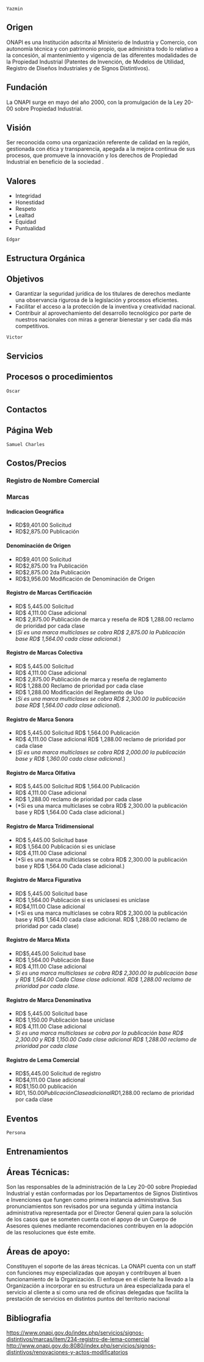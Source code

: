 `Yazmin`
## Origen
ONAPI es una Institución adscrita al Ministerio de Industria y Comercio, con autonomía técnica y con patrimonio propio, que administra todo lo relativo a la concesión, al mantenimiento y vigencia de las diferentes modalidades de la Propiedad Industrial (Patentes de Invención, de Modelos de Utilidad, Registro de Diseños Industriales y de Signos Distintivos).

## Fundación
La ONAPI surge en mayo del año 2000, con la promulgación de la Ley 20-00 sobre Propiedad Industrial.

## Visión
Ser reconocida como una organización referente de calidad en la región, gestionada con ética y transparencia, apegada a la mejora continua de sus procesos, que promueve la innovación y los derechos de Propiedad Industrial en beneficio de la sociedad .

## Valores

- Integridad
- Honestidad
- Respeto
- Lealtad
- Equidad
- Puntualidad

`Edgar`
## Estructura Orgánica

## Objetivos
- Garantizar la seguridad jurídica de los titulares de derechos mediante una observancia rigurosa de la legislación y procesos eficientes.
- Facilitar el acceso a la protección de la inventiva y creatividad nacional.
- Contribuir al aprovechamiento del desarrollo tecnológico por parte de nuestros nacionales con miras a generar bienestar y ser cada día más competitivos.

`Victor`
## Servicios
## Procesos o procedimientos

`Oscar`
## Contactos
## Página Web

`Samuel Charles`
## Costos/Precios
### Registro de Nombre Comercial
### Marcas
#### Indicacion Geográfica
- RD$9,401.00 Solicitud
- RD$2,875.00 Publicación
#### Denominación de Origen
- RD$9,401.00 Solicitud 
- RD$2,875.00 1ra Publicación 
- RD$2,875.00 2da Publicación 
- RD$3,956.00 Modificación de Denominación de Origen
#### Registro de Marcas Certificación
- RD$ 5,445.00 Solicitud 
- RD$ 4,111.00 Clase adicional 
- RD$ 2,875.00 Publicación de marca y reseña de RD$ 1,288.00 reclamo de prioridad por cada clase 
- (*Si es una marca multiclases se cobra RD$ 2,875.00 la Publicación base RD$ 1,564.00 cada clase adicional.*)
#### Registro de Marcas Colectiva
- RD$ 5,445.00 Solicitud 
- RD$ 4,111.00 Clase adicional 
- RD$ 2,875.00 Publicación de marca y reseña de reglamento 
- RD$ 1,288.00 Reclamo de prioridad por cada clase 
- RD$ 1,288.00 Modificación del Reglamento de Uso 
- (*Si es una marca multiclases se cobra RD$ 2,300.00 la publicación base RD$ 1,564.00 cada clase adicional*).
#### Registro de Marca Sonora
- RD$ 5,445.00 Solicitud RD$ 1,564.00 Publicación 
- RD$ 4,111.00 Clase adicional RD$ 1,288.00 reclamo de prioridad por cada clase 
- (*Si es una marca multiclases se cobra RD$ 2,000.00 la publicación base y RD$ 1,360.00 cada clase adicional.*)
#### Registro de Marca Olfativa 
- RD$ 5,445.00 Solicitud RD$ 1,564.00 Publicación 
- RD$ 4,111.00 Clase adicional 
- RD$ 1,288.00 reclamo de prioridad por cada clase 
- (*Si es una marca multiclases se cobra RD$ 2,300.00 la publicación base y RD$ 1,564.00 Cada clase adicional.)
#### Registro de Marca Tridimensional
- RD$ 5,445.00 Solicitud base 
- RD$ 1,564.00 Publicación si es uniclase 
- RD$ 4,111.00 Clase adicional 
- (*Si es una marca multiclases se cobra RD$ 2,300.00 la publicación base y RD$ 1,564.00 Cada clase adicional.)
#### Registro de Marca Figurativa
- RD$ 5,445.00 Solicitud base 
- RD$ 1,564.00 Publicación si es uniclasesi es uniclase 
- RD$4,111.00 Clase adicional 
- (*Si es una marca multiclases se cobra RD$ 2,300.00 la publicación base y RD$ 1,564.00 cada clase adicional. RD$ 1,288.00 reclamo de prioridad por cada clase)
#### Registro de Marca Mixta
- RD$5,445.00 Solicitud base 
- RD$ 1,564.00 Publicación Base 
- RD$ 4,111.00 Clase adicional 
- *Si es una marca multiclases se cobra RD$ 2,300.00 la publicación base y RD$ 1,564.00 Cada Clase clase adicional. RD$ 1,288.00 reclamo de prioridad por cada clase.*
#### Registro de Marca Denominativa
- RD$ 5,445.00 Solicitud base 
- RD$ 1,150.00 Publicación base uniclase 
- RD$ 4,111.00 Clase adicional 
- *Si es una marca multiclases se cobra por la publicación base RD$ 2,300.00 y RD$ 1,150.00 Cada clase adicional RD$ 1,288.00 reclamo de prioridad por cada clase*
#### Registro de Lema Comercial
- RD$5,445.00 Solicitud de registro 
- RD$4,111.00 Clase adicional 
- RD$1,150.00 publicación 
- RD$1,150.00 Publicación Clase adicional RD$1,288.00 reclamo de prioridad por cada clase
## Eventos

`Persona`
## Entrenamientos

## Áreas Técnicas:

Son las responsables de la administración de la Ley 20-00 sobre Propiedad Industrial y están conformadas por los Departamentos de Signos Distintivos e Invenciones que fungen como primera instancia administrativa. Sus pronunciamientos son revisados por una segunda y última instancia administrativa representada por el Director General quien para la solución de los casos que se someten cuenta con el apoyo de un Cuerpo de Asesores quienes mediante recomendaciones contribuyen en la adopción de las resoluciones que éste emite.


## Áreas de apoyo:

Constituyen el soporte de las áreas técnicas. La ONAPI cuenta con un staff con funciones muy especializadas que apoyan y contribuyen al buen funcionamiento de la Organización. El enfoque en el cliente ha llevado a la Organización a incorporar en su estructura un área especializada para el servicio al cliente a si como una red de oficinas delegadas que facilita la prestación de servicios en distintos puntos del territorio nacional
## Bibliografia
https://www.onapi.gov.do/index.php/servicios/signos-distintivos/marcas/item/234-registro-de-lema-comercial
http://www.onapi.gov.do:8080/index.php/servicios/signos-distintivos/renovaciones-y-actos-modificatorios
